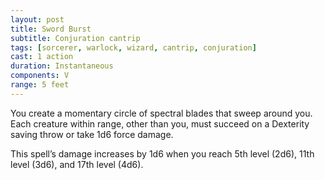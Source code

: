 ```yaml
---
layout: post
title: Sword Burst
subtitle: Conjuration cantrip
tags: [sorcerer, warlock, wizard, cantrip, conjuration]
cast: 1 action
duration: Instantaneous
components: V
range: 5 feet
---
```

You create a momentary circle of spectral blades that sweep around you. Each creature within range, other than you, must succeed on a Dexterity saving throw or take 1d6 force damage.

This spell’s damage increases by 1d6 when you reach 5th level (2d6), 11th level (3d6), and 17th level (4d6).